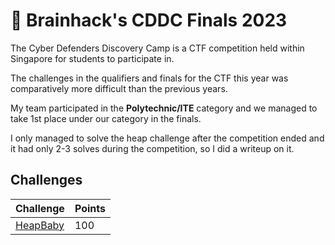 # 🏁 Brainhack's CDDC Finals 2023

The Cyber Defenders Discovery Camp is a CTF competition held within Singapore for students to participate in.

The challenges in the qualifiers and finals for the CTF this year was comparatively more difficult than the previous years.

My team participated in the **Polytechnic/ITE** category and we managed to take 1st place under our category in the finals.

I only managed to solve the heap challenge after the competition ended and it had only 2-3 solves during the competition, so I did a writeup on it.

## Challenges

| Challenge               | Points |
| ----------------------- | ------ |
| [HeapBaby](heapbaby.md) | 100    |
